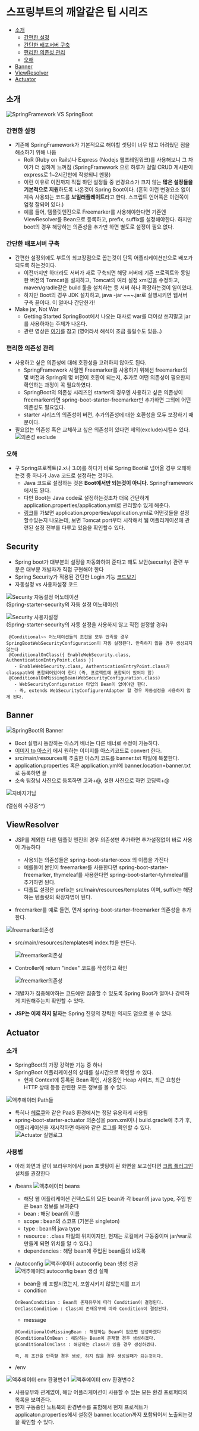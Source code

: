 
# 스프링부트의 깨알같은 팁 시리즈

- [소개](#소개)
	- [간편한 설정](#간편한-설정)
	- [간단한 배포서버 구축](#간단한-배포서버-구축)
	- [편리한 의존성 관리](#편리한-의존성-관리)
	- [오해](#오해)
- [Banner](#banner)
- [ViewResolver](#viewresolver)
- [Actuator](#actuator)


## 소개
![SpringFramework VS SpringBoot](./images/springframework-vs-springboot.png)

### 간편한 설정
 * 기존에 SpringFramework가 기본적으로 해야할 셋팅이 너무 많고 어려웠던 점을 해소하기 위해 나옴
   - RoR (Ruby on Rails)나 Express (Nodejs 웹프레임워크)를 사용해보니 그 차이가 더 심하게 느껴짐 (SpringFramework 으로 하루가 걸릴 CRUD 게시판이 express로 1~2시간만에 작성되니 멘붕)
   - 이런 이유로 이전까지 직접 하던 설정들 중 변경요소가 크지 않는 **많은 설정들을 기본적으로 지원**하도록 나온것이 Spring Boot이다. (흔히 이런 변경요소 없이 계속 사용되는 코드를 **보일러플레이트**라고 한다. 스크립트 언어쪽은 이런쪽이 엄청 잘되어 있다.)
   - 예를 들어, 템플릿엔진으로 Freemarker를 사용해야한다면 기존엔 ViewResolver를 Bean으로 등록하고, prefix, suffix를 설정해야한다. 하지만 boot의 경우 해당하는 의존성을 추가만 하면 별도로 설정이 필요 없다.

### 간단한 배포서버 구축
 * 간편한 설정외에도 부트의 최고장점으로 꼽는것이 단독 어플리케이션만으로 배포가 되도록 하는것이다.
   - 이전까지만 하더라도 서버가 새로 구축되면 해당 서버에 기존 프로젝트와 동일한 버전의 Tomcat을 설치하고, Tomcat의 여러 설정 xml값을 수정하고, maven/gradle같은 build 툴을 설치하는 등 서버 하나 확장하는것이 일이였다.
   - 하지만 Boot의 경우 JDK 설치하고, java -jar ~~~.jar로 실행시키면 웹서버 구축 끝이다. 이 얼마나 간단한가!
 * Make jar, Not War
   - Getting Started SpringBoot에서 나오는 대사로 war를 더이상 쓰지말고 jar를 사용하자는 주제가 나온다.
   - 관련 영상은 [여기](https://www.youtube.com/watch?v=sbPSjI4tt10)를 참고 (영어라서 해석이 조금 틀릴수도 있음..)

### 편리한 의존성 관리
 * 사용하고 싶은 의존성에 대해 호환성을 고려하지 않아도 된다.
   - SpringFramework 시절엔 Freemarker를 사용하기 위해선 freemarker의 몇 버전과 Spring의 몇 버전이 호환이 되는지, 추가로 어떤 의존성이 필요한지 확인하는 과정이 꼭 필요하였다.
   - SpringBoot의 의존성 시리즈인 starter의 경우엔 사용하고 싶은 의존성이 freemarker라면 spring-boot-starter-freemarker만 추가하면 그외에 어떤 의존성도 필요없다.
   - starter 시리즈의 의존성이 버전, 추가의존성에 대한 호환성을 모두 보장하기 때문이다.
 * 필요없는 의존성 혹은 교체하고 싶은 의존성이 있다면 제외(exclude)시킬수 있다.
 ![의존성 exclude](./images/gradle-exclude.png)
 
### 오해
 * 구 Spring프로젝트(2.x나 3.0)를 하다가 바로 Spring Boot로 넘어올 경우 오해하는것 중 하나가 Java 코드로 설정하는 것이다.
   - Java 코드로 설정하는 것은 **Boot에서만 되는것이 아니다.** SpringFramework 에서도 된다.
   - 다만 Boot는 Java code로 설정하는것조차 더욱 간단하게 application.properties/application.yml로 관리할수 있게 해준다.
   - [링크](http://docs.spring.io/spring-boot/docs/current/reference/html/common-application-properties.html)를 가보면 application.properties/application.yml로 어떤것들을 설정할수있는지 나오는데, 보면 Tomcat port부터 시작해서 웹 어플리케이션에 관련된 설정 전부를 다루고 있음을 확인할수 있다. 

## Security
 * Spring boot가 대부분의 설정을 자동화하여 준다고 해도 보안(security) 관련 부분은 대부분 개발자가 직접 구현해야 한다
 * Spring Security가 적용된 간단한 Login 기능 [코드보기](https://github.com/jojoldu/blog-code/commit/d5312d67c6d597cc43d1701653b014f784fdeb4e)
 * 자동설정 vs 사용자설정 코드

![Security 자동설정 어노테이션](./images/security-autoconfig.png) <br/>
(Spring-starter-security의 자동 설정 어노테이션)

![Security 사용자설정](./images/security-customconfig.png) <br/>
(Spring-starter-security의 자동 설정을 사용하지 않고 직접 설정할 경우) <br/>
```
 @Conditional~~ 어노테이션들의 조건을 모두 만족할 경우 SpringBootWebSecurityConfiguration이 자동 설정된다. 만족하지 않을 경우 생성되지 않는다
 @ConditionalOnClass({ EnableWebSecurity.class, AuthenticationEntryPoint.class })
   - EnableWebSecurity.class, AuthenticationEntryPoint.class가 classpath에 포함되어있어야 한다 (즉, 프로젝트에 포함되어 있어야 함)
 @ConditionalOnMissingBean(WebSecurityConfiguration.class)
   - WebSecurityConfiguration 타입의 Bean이 없어야만 한다.
   - 즉, extends WebSecurityConfigurerAdapter 할 경우 자동설정을 사용하지 않게 된다.
```

## Banner
![SpringBoot의 Banner](./images/banner.png)

 * Boot 실행시 등장하는 아스키 배너는 다른 배너로 수정이 가능하다.
 * [이미지 to 아스키](http://picascii.com/) 에서 원하는 이미지를 아스키코드로 convert 한다.
 * src/main/resources에 추출한 아스키 코드를 banner.txt 파일에 복붙한다.
 * application.properties 혹은 application.yml에 banner.location=banner.txt로 등록하면 끝
 * 소속 팀장님 사진으로 등록하면 고과+@, 설현 사진으로 하면 코딩력+@
 
 ![자바지기님](./images/javajigi-banner.png)
 
 (열심히 수강중^^)
 
## ViewResolver
 * JSP를 제외한 다른 템플릿 엔진의 경우 의존성만 추가하면 추가설정없이 바로 사용이 가능하다
   - 사용되는 의존성들은 spring-boot-starter-xxxx 의 이름을 가진다
   - 예를들어 본인이 freemarker를 사용한다면 spring-boot-starter-freemarker, thymeleaf를 사용한다면 spring-boot-starter-tyhmeleaf를 추가하면 된다.
   - 디폴트 설정은 prefix는 src/main/resources/templates 이며, suffix는 해당하는 템플릿의 확장자명이 된다.
 
 * freemarker를 예로 들면, 먼저 spring-boot-starter-freemarker 의존성을 추가한다.
  
  ![freemarker의존성](./images/freemarker.png) 
  
 * src/main/resources/templates에 index.ftl을 만든다.
  
    ![freemarker의존성](./images/index.png)
    
 * Controller에 return "index" 코드를 작성하고 확인
  
    ![freemarker의존성](./images/index-controller.png)
 
 * 개발자가 집중해야하는 코드에만 집중할 수 있도록 Spring Boot가 얼마나 강력하게 지원해주는지 확인할 수 있다.
 * **JSP는 이제 하지 말자**는 Spring 진영의 강력한 의지도 덤으로 볼 수 있다.
  
## Actuator
### 소개
 * SpringBoot의 가장 강력한 기능 중 하나
 * SpringBoot 어플리케이션의 상태를 실시간으로 확인할 수 있다. 
   - 현재 Context에 등록된 Bean 확인, 사용중인 Heap 사이즈, 최근 요청한 HTTP 상태 등등 관련한 모든 정보를 볼 수 있다.

 ![액추에이터 Path들](./images/actuator-path.png)
 
 * 특히나 [헤로쿠](http://jojoldu.tistory.com/18)와 같은 PaaS 환경에서는 정말 유용하게 사용됨
 * spring-boot-starter-actuator 의존성을 pom.xml이나 build.gradle에 추가 후, 어플리케이션을 재시작하면 아래와 같은 로그를 확인할 수 있다.
 ![Actuator 실행로그](./images/actuator-log.png)

### 사용법
 * 아래 화면과 같이 브라우저에서 json 포멧팅이 된 화면을 보고싶다면 [크롬 플러그인](https://chrome.google.com/webstore/detail/json-viewer/gbmdgpbipfallnflgajpaliibnhdgobh?hl=ko) 설치를 권장한다
 * /beans
 ![액추에이터 beans](./images/actu-beans.png)
   - 해당 웹 어플리케이션 컨텍스트의 모든 bean과 각 bean의 java type, 주입 받은 bean 정보를 보여준다
   - bean : 해당 bean의 이름
   - scope : bean의 스코프 (기본은 singleton)
   - type : bean의 java type
   - resource : .class 파일의 위치이지만, 현재는 로컬에서 구동중이며 jar/war로 만들게 되면 위치를 알 수 있다.]
   - dependencies : 해당 bean에 주입된 bean들의 id목록

 * /autoconfig
 ![액추에이터 autoconfig bean 생성 성공](./images/actu-autoconfig-success.png)
 ![액추에이터 autoconfig bean 생성 실패](./images/actu-autoconfig-fail.png)

   - bean을 왜 포함시켰는지, 포함시키지 않았는지를 표기
   - condition
   
   ```
   OnBeanCondition : Bean의 존재유무에 따라 Condition이 결정된다.
   OnClassCondition : Class의 존재유무에 따라 Condition이 결정된다.
   ```
   - message
   ```
   @ConditionalOnMissingBean : 해당하는 Bean이 없으면 생성하겠다
   @ConditionalOnBean : 해당하는 Bean이 존재할 경우 생성하겠다.
   @ConditionalOnClass : 해당하는 class가 있을 경우 생성하겠다.

   즉, 위 조건을 만족할 경우 생성, 하지 않을 경우 생성실패가 되는것이다.
   ```
 * /env
 
 ![액추에이터 env 환경변수1](./images/actu-env-1.png)
 ![액추에이터 env 환경변수2](./images/actu-env-2.png)
 
   - 사용유무와 관계없이, 해당 어플리케이션이 사용할 수 있는 모든 환경 프로퍼티의 목록을 보여준다.
   - 현재 구동중인 노트북의 환경변수를 포함해서 현재 프로젝트가 applicaton.properties에서 설정한 banner.location까지 포함되어서 노출되는것을 확인할 수 있다.


